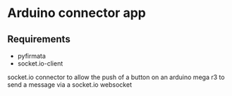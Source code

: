 # Arduino connector app

## Requirements
- pyfirmata
- socket.io-client
  
socket.io connector to allow the push of a button on an arduino mega r3 to send a message via a socket.io websocket
